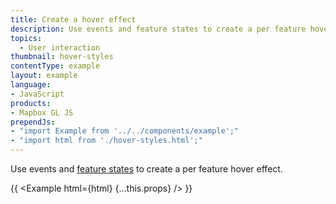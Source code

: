 ```yaml
---
title: Create a hover effect
description: Use events and feature states to create a per feature hover effect.
topics:
  - User interaction
thumbnail: hover-styles
contentType: example
layout: example
language:
- JavaScript
products:
- Mapbox GL JS
prependJs:
- "import Example from '../../components/example';"
- "import html from './hover-styles.html';"
---
```


Use events and [feature states](https://maplibre.org/maplibre-gl-js-docs/api/#map#setfeaturestate) to create a per feature hover effect.

{{ <Example html={html} {...this.props} /> }}
